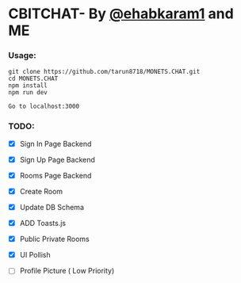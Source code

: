 # CBITCHAT- By [@ehabkaram1](https://github.com/ehabkaram1) and ME

 ### Usage:
```
git clone https://github.com/tarun8718/MONETS.CHAT.git
cd MONETS.CHAT
npm install
npm run dev

Go to localhost:3000
```

### TODO:
  - [x] Sign In Page Backend
  - [x] Sign Up Page Backend
  - [x] Rooms Page Backend
  - [x] Create Room 
  - [x] Update DB Schema
  - [x] ADD Toasts.js 
  - [x] Public Private Rooms
  - [x] UI Pollish
  - [ ] Profile Picture ( Low Priority)
 

